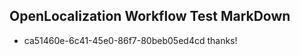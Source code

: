 ## OpenLocalization Workflow Test MarkDown
* ca51460e-6c41-45e0-86f7-80beb05ed4cd 
thanks!<!--HONumber=Mar16_HO1-->
